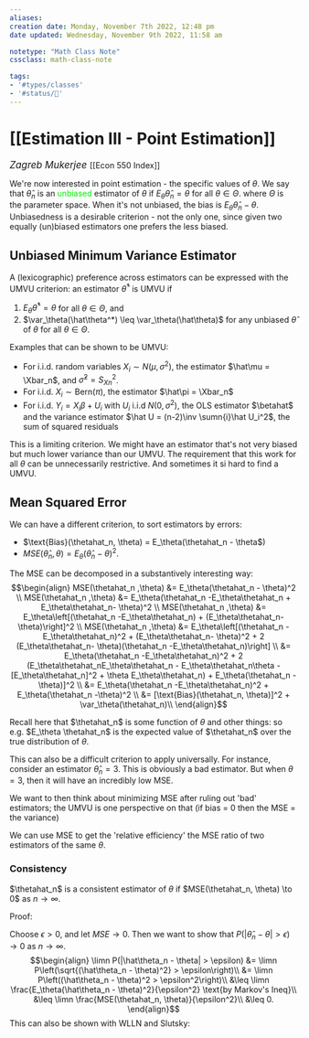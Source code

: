 ```yaml
---
aliases:
creation date: Monday, November 7th 2022, 12:48 pm
date updated: Wednesday, November 9th 2022, 11:58 am

notetype: "Math Class Note"
cssclass: math-class-note

tags: 
- '#types/classes'
- '#status/🚧'
---
```


# [[Estimation III - Point Estimation]]
<span style = "font-size:120%"><i >Zagreb Mukerjee </i></span>
[[Econ 550 Index]]

We're now interested in point estimation - the specific values of $\theta$. We say that $\hat\theta_n$ is an <font color=gree>unbiased</font> estimator of $\theta$ if $E_\theta\hat\theta_n = \theta$ for all $\theta \in \Theta$. where $\Theta$ is the parameter space. When it's not unbiased, the bias is $E_\theta \hat\theta_n - \theta$. Unbiasedness is a desirable criterion - not the only one, since given two equally (un)biased estimators one prefers the less biased. 

## Unbiased Minimum Variance Estimator

A (lexicographic) preference across estimators can be expressed with the UMVU criterion: an estimator $\hat\theta^*$ is UMVU if 
1) $E_\theta\hat\theta^* = \theta$ for all $\theta \in \Theta$, and 
2) $\var_\theta(\hat\theta^*) \leq \var_\theta(\hat\theta)$ for any unbiased $\hat \theta$ of $\theta$ for all $\theta \in \Theta$. 

Examples that can be shown to be UMVU:
- For i.i.d. random variables $X_i \sim N(\mu, \sigma^2)$, the estimator $\hat\mu = \Xbar_n$, and $\hat\sigma^2 = S^2_{Xn}$. 
- For i.i.d. $X_i \sim \text{Bern}(\pi)$, the estimator $\hat\pi = \Xbar_n$ 
- For i.i.d. $Y_i = X_i \beta + U_i$ with $U_i$ i.i.d $N(0,\sigma^2)$, the OLS estimator $\betahat$ and the variance estimator $\hat U = (n-2)\inv \sumn{i}\hat U_i^2$, the sum of squared residuals

This is a limiting criterion. We might have an estimator that's not very biased but much lower variance than our UMVU. The requirement that this work for all $\theta$ can be unnecessarily restrictive. And sometimes it si hard to find a UMVU. 


## Mean Squared Error

We can have a different criterion, to sort estimators by errors: 
- $\text{Bias}(\thetahat_n, \theta) = E_\theta(\thetahat_n - \theta$)
- $MSE(\hat \theta_n, \theta) = E_\theta(\hat \theta_n - \theta)^2$.

The MSE can be decomposed in a substantively interesting way: 
$$\begin{align}
MSE(\thetahat_n ,\theta) &= E_\theta(\thetahat_n - \theta)^2 \\
MSE(\thetahat_n ,\theta) &= E_\theta(\thetahat_n -E_\theta\thetahat_n + E_\theta\thetahat_n- \theta)^2 \\
MSE(\thetahat_n ,\theta) &= E_\theta\left[(\thetahat_n -E_\theta\thetahat_n) + (E_\theta\thetahat_n- \theta)\right]^2 \\
MSE(\thetahat_n ,\theta) &= E_\theta\left[(\thetahat_n -E_\theta\thetahat_n)^2 + (E_\theta\thetahat_n- \theta)^2 + 2 (E_\theta\thetahat_n- \theta)(\thetahat_n -E_\theta\thetahat_n)\right] \\
&= E_\theta(\thetahat_n -E_\theta\thetahat_n)^2 + 2 (E_\theta\thetahat_nE_\theta\thetahat_n - E_\theta\thetahat_n\theta - [E_\theta\thetahat_n]^2 + \theta E_\theta\thetahat_n) + E_\theta(\thetahat_n -\theta)]^2 \\
&= E_\theta(\thetahat_n -E_\theta\thetahat_n)^2 + E_\theta(\thetahat_n -\theta)^2 \\
&= [\text{Bias}(\thetahat_n, \theta)]^2 + \var_\theta(\thetahat_n)\\
\end{align}$$

Recall here that $\thetahat_n$ is some function of $\theta$ and other things: so e.g. $E_\theta \thetahat_n$ is the expected value of $\thetahat_n$ over the true distribution of $\theta$. 

This can also be a difficult criterion to apply universally. For instance, consider an estimator $\hat\theta_n = 3$. This is obviously a bad estimator. But when $\theta= 3$, then it will have an incredibly low MSE. 

We want to then think about minimizing MSE after ruling out 'bad' estimators; the UMVU is one perspective on that (if bias = 0 then the MSE = the variance)


We can use MSE to get the 'relative efficiency' the MSE ratio of two estimators of the same $\theta$. 

### Consistency

$\thetahat_n$ is a consistent estimator of $\theta$ if $MSE(\thetahat_n, \theta) \to 0$ as $n \to \infty$. 

Proof:

Choose $\epsilon > 0$, and let $MSE \to 0$. Then we want to show that $P(|\hat\theta_n - \theta| > \epsilon) \to 0$ as $n\to\infty$. 
$$\begin{align}
\limn P(|\hat\theta_n - \theta| > \epsilon) &= \limn P\left(\sqrt{(\hat\theta_n - \theta)^2} > \epsilon\right)\\
&= \limn P\left((\hat\theta_n - \theta)^2 > \epsilon^2\right)\\
&\leq \limn \frac{E_\theta(\hat\theta_n - \theta)^2}{\epsilon^2} \text{by Markov's Ineq}\\
&\leq \limn \frac{MSE(\thetahat_n, \theta)}{\epsilon^2}\\
&\leq 0.
\end{align}$$
This can also be shown with WLLN and Slutsky:
